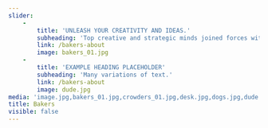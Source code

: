 ```yaml
---
slider:
    -
        title: 'UNLEASH YOUR CREATIVITY AND IDEAS.'
        subheading: 'Top creative and strategic minds joined forces with the largest crowd of consumers.'
        link: /bakers-about
        image: bakers_01.jpg
    -
        title: 'EXAMPLE HEADING PLACEHOLDER'
        subheading: 'Many variations of text.'
        link: /bakers-about
        image: dude.jpg
media: 'image.jpg,bakers_01.jpg,crowders_01.jpg,desk.jpg,dogs.jpg,dude.jpg'
title: Bakers
visible: false
---
```



